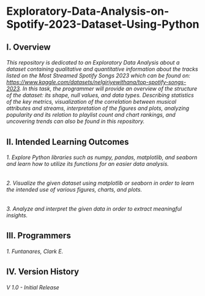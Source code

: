 # Exploratory-Data-Analysis-on-Spotify-2023-Dataset-Using-Python
## I. Overview
###### This repository is dedicated to an Exploratory Data Analysis about a dataset containing qualitative and quantitative information about the tracks listed on the Most Streamed Spotify Songs 2023 which can be found on: https://www.kaggle.com/datasets/nelgiriyewithana/top-spotify-songs-2023. In this task, the programmer will provide an overview of the structure of the dataset: its shape, null values, and data types. Describing statistics of the key metrics, visualization of the correlation between musical attributes and streams, interpretation of the figures and plots, analyzing popularity and its relation to playlist count and chart rankings, and uncovering trends can also be found in this repository.  
## II. Intended Learning Outcomes
######  1. Explore Python libraries such as numpy, pandas, matplotlib, and seaborn and learn how to utilize its functions for an easier data analysis.
######  2. Visualize the given dataset using matplotlib or seaborn in order to learn the intended use of various figures, charts, and plots.
######  3. Analyze and interpret the given data in order to extract meaningful insights.
## III. Programmers
######  1. Funtanares, Clark E.
## IV. Version History
######  V 1.0 - Initial Release
